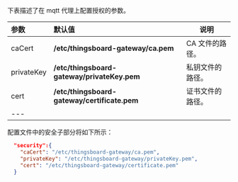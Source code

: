 下表描述了在 mqtt 代理上配置授权的参数。

|**参数**|**默认值**|**说明**|
|:-|:-|-
| caCert                   | **/etc/thingsboard-gateway/ca.pem**          | CA 文件的路径。                                               |
| privateKey               | **/etc/thingsboard-gateway/privateKey.pem**  | 私钥文件的路径。                                      |
| cert                     | **/etc/thingsboard-gateway/certificate.pem** | 证书文件的路径。
|---    

配置文件中的安全子部分将如下所示：

```json
  "security":{
    "caCert": "/etc/thingsboard-gateway/ca.pem",
    "privateKey": "/etc/thingsboard-gateway/privateKey.pem",
    "cert": "/etc/thingsboard-gateway/certificate.pem"
  }
```